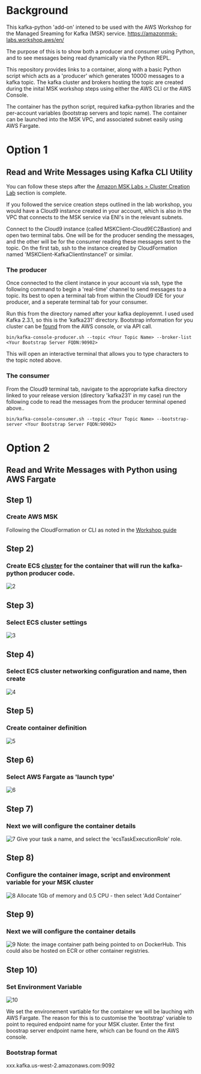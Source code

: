 # Background
This kafka-python 'add-on' intened to be used with the AWS Workshop for the Managed Sreaming for Kafka (MSK) service.
https://amazonmsk-labs.workshop.aws/en/

The purpose of this is to show both a producer and consumer using Python, and to see messages being read dynamically via the Python REPL.

This repository provides links to a container, along with a basic Python script which acts as a 'producer' which generates 10000 messages to a kafka topic. The kafka cluster and brokers hosting the topic are created during the inital MSK workshop steps using either the AWS CLI or the AWS Console.

The container has the python script, required kafka-python libraries and the per-account variables (bootstrap servers and topic name). The container can be launched into the MSK VPC, and associated subnet easily using AWS Fargate.

# Option 1
## Read and Write Messages using Kafka CLI Utility
You can follow these steps after the [Amazon MSK Labs > Cluster Creation Lab](https://amazonmsk-labs.workshop.aws/en/clustercreation/console.html#and-off-we-go) section is complete.

If you followed the service creation steps outlined in the lab workshop, you would have a Cloud9 instance created in your account, which is also in the VPC that connects to the MSK service via ENI's in the relevant subnets.

Connect to the Cloud9 instance (called MSKClient-Cloud9EC2Bastion) and open two terminal tabs. One will be for the producer sending the messages, and the other will be for the consumer reading these messages sent to the topic. On the first tab, ssh to the instance created by CloudFormation named 'MSKClient-KafkaClientInstance1' or similar.

### The producer
Once connected to the client instance in your account via ssh, type the following command to begin a 'real-time' channel to send messages to a topic.
Its best to open a terminal tab from within the Cloud9 IDE for your producer, and a seperate terminal tab for your consumer.

Run this from the directory named after your kafka deployemnt. I used used Kafka 2.3.1, so this is the 'kafka231' directory. Bootstrap information for you cluster can be [found](https://docs.aws.amazon.com/msk/latest/developerguide/msk-get-bootstrap-brokers.html) from the AWS console, or via API call.

```bin/kafka-console-producer.sh --topic <Your Topic Name> --broker-list <Your Bootstrap Server FQDN:90902>```

This will open an interactive terminal that allows you to type characters to the topic noted above.

### The consumer
From the Cloud9 terminal tab, navigate to the appropriate kafka directory linked to your release version (directory 'kafka231' in my case) run the following code to read the messages from the producer terminal opened above..

```bin/kafka-console-consumer.sh --topic <Your Topic Name> --bootstrap-server <Your Bootstrap Server FQDN:90902>```



# Option 2
## Read and Write Messages with Python using AWS Fargate

## Step 1) 
### Create AWS MSK 
Following the CloudFormation or CLI as noted in the [Workshop guide](https://amazonmsk-labs.workshop.aws/en/)

## Step 2) 
### Create ECS [cluster](https://docs.aws.amazon.com/AmazonECS/latest/developerguide/clusters.html) for the container that will run the kafka-python producer code.
![2](https://github.com/AsTheSeaRises/kafka_python/blob/master/images/1a.png  "Step 2")

## Step 3) 
### Select ECS cluster settings
![3](https://github.com/AsTheSeaRises/kafka_python/blob/master/images/1b.png  "Step 3")

## Step 4) 
### Select ECS cluster networking configuration and name, then create
![4](https://github.com/AsTheSeaRises/kafka_python/blob/master/images/2a.png  "Step 4")

## Step 5)
### Create container definition
![5](https://github.com/AsTheSeaRises/kafka_python/blob/master/images/3.png  "Step 5")

## Step 6)
### Select AWS Fargate as 'launch type'
![6](https://github.com/AsTheSeaRises/kafka_python/blob/master/images/4.png  "Step 6")

## Step 7)
### Next we will configure the container details
![7](https://github.com/AsTheSeaRises/kafka_python/blob/master/images/5.png  "Step 7")
Give your task a name, and select the 'ecsTaskExecutionRole' role.

## Step 8)
### Configure the container image, script and environment variable for your MSK cluster
![8](https://github.com/AsTheSeaRises/kafka_python/blob/master/images/6.png  "Step 8")
Allocate 1Gb of memory and 0.5 CPU - then select 'Add Container'

## Step 9)
### Next we will configure the container details
![9](https://github.com/AsTheSeaRises/kafka_python/blob/master/images/7.png  "Step 9")
Note: the image container path being pointed to on DockerHub. This could also be hosted on ECR or other container registries.

## Step 10)
### Set Environment Variable 
![10](https://github.com/AsTheSeaRises/kafka_python/blob/master/images/8.png  "Step 10")

We set the environement vartiable for the container we will be lauching with AWS Fargate. The reason for this is to customise the
'bootstrap' variable to point to required endpoint name for your MSK cluster.
Enter the first boostrap server endpoint name here, which can be found on the AWS console.

### Bootstrap format
xxx.kafka.us-west-2.amazonaws.com:9092

